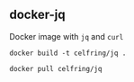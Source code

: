 docker-jq
---

Docker image with `jq` and `curl`


```
docker build -t celfring/jq .
```

```
docker pull celfring/jq
```
